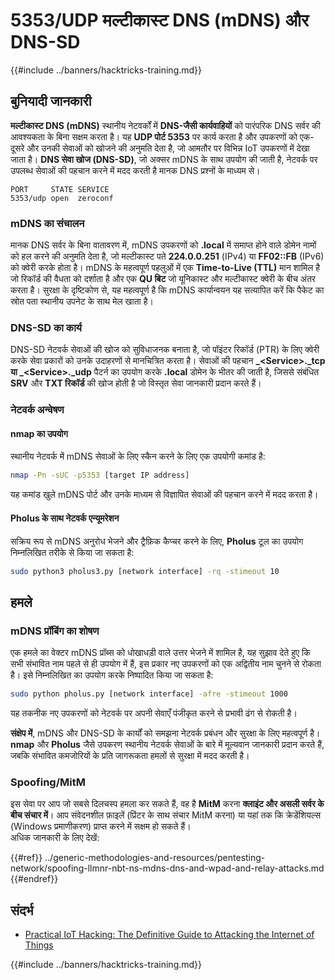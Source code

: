 # 5353/UDP मल्टीकास्ट DNS (mDNS) और DNS-SD

{{#include ../banners/hacktricks-training.md}}

## **बुनियादी जानकारी**

**मल्टीकास्ट DNS (mDNS)** स्थानीय नेटवर्कों में **DNS-जैसी कार्यवाहियों** को पारंपरिक DNS सर्वर की आवश्यकता के बिना सक्षम करता है। यह **UDP पोर्ट 5353** पर कार्य करता है और उपकरणों को एक-दूसरे और उनकी सेवाओं को खोजने की अनुमति देता है, जो आमतौर पर विभिन्न IoT उपकरणों में देखा जाता है। **DNS सेवा खोज (DNS-SD)**, जो अक्सर mDNS के साथ उपयोग की जाती है, नेटवर्क पर उपलब्ध सेवाओं की पहचान करने में मदद करती है मानक DNS प्रश्नों के माध्यम से।
```
PORT     STATE SERVICE
5353/udp open  zeroconf
```
### **mDNS का संचालन**

मानक DNS सर्वर के बिना वातावरण में, mDNS उपकरणों को **.local** में समाप्त होने वाले डोमेन नामों को हल करने की अनुमति देता है, जो मल्टीकास्ट पते **224.0.0.251** (IPv4) या **FF02::FB** (IPv6) को क्वेरी करके होता है। mDNS के महत्वपूर्ण पहलुओं में एक **Time-to-Live (TTL)** मान शामिल है जो रिकॉर्ड की वैधता को दर्शाता है और एक **QU बिट** जो यूनिकास्ट और मल्टीकास्ट क्वेरी के बीच अंतर करता है। सुरक्षा के दृष्टिकोण से, यह महत्वपूर्ण है कि mDNS कार्यान्वयन यह सत्यापित करें कि पैकेट का स्रोत पता स्थानीय उपनेट के साथ मेल खाता है।

### **DNS-SD का कार्य**

DNS-SD नेटवर्क सेवाओं की खोज को सुविधाजनक बनाता है, जो पॉइंटर रिकॉर्ड (PTR) के लिए क्वेरी करके सेवा प्रकारों को उनके उदाहरणों से मानचित्रित करता है। सेवाओं की पहचान **\_\<Service>.\_tcp या \_\<Service>.\_udp** पैटर्न का उपयोग करके **.local** डोमेन के भीतर की जाती है, जिससे संबंधित **SRV** और **TXT रिकॉर्ड** की खोज होती है जो विस्तृत सेवा जानकारी प्रदान करते हैं।

### **नेटवर्क अन्वेषण**

#### **nmap का उपयोग**

स्थानीय नेटवर्क में mDNS सेवाओं के लिए स्कैन करने के लिए एक उपयोगी कमांड है:
```bash
nmap -Pn -sUC -p5353 [target IP address]
```
यह कमांड खुले mDNS पोर्ट और उनके माध्यम से विज्ञापित सेवाओं की पहचान करने में मदद करता है।

#### **Pholus के साथ नेटवर्क एन्यूमरेशन**

सक्रिय रूप से mDNS अनुरोध भेजने और ट्रैफ़िक कैप्चर करने के लिए, **Pholus** टूल का उपयोग निम्नलिखित तरीके से किया जा सकता है:
```bash
sudo python3 pholus3.py [network interface] -rq -stimeout 10
```
## हमले

### **mDNS प्रॉबिंग का शोषण**

एक हमले का वेक्टर mDNS प्रॉब्स को धोखाधड़ी वाले उत्तर भेजने में शामिल है, यह सुझाव देते हुए कि सभी संभावित नाम पहले से ही उपयोग में हैं, इस प्रकार नए उपकरणों को एक अद्वितीय नाम चुनने से रोकता है। इसे निम्नलिखित का उपयोग करके निष्पादित किया जा सकता है:
```bash
sudo python pholus.py [network interface] -afre -stimeout 1000
```
यह तकनीक नए उपकरणों को नेटवर्क पर अपनी सेवाएँ पंजीकृत करने से प्रभावी ढंग से रोकती है।

**संक्षेप में**, mDNS और DNS-SD के कार्यों को समझना नेटवर्क प्रबंधन और सुरक्षा के लिए महत्वपूर्ण है। **nmap** और **Pholus** जैसे उपकरण स्थानीय नेटवर्क सेवाओं के बारे में मूल्यवान जानकारी प्रदान करते हैं, जबकि संभावित कमजोरियों के प्रति जागरूकता हमलों से सुरक्षा में मदद करती है।

### Spoofing/MitM

इस सेवा पर आप जो सबसे दिलचस्प हमला कर सकते हैं, वह है **MitM** करना **क्लाइंट और असली सर्वर के बीच संचार में**। आप संवेदनशील फ़ाइलें (प्रिंटर के साथ संचार MitM करना) या यहां तक कि क्रेडेंशियल्स (Windows प्रमाणीकरण) प्राप्त करने में सक्षम हो सकते हैं।\
अधिक जानकारी के लिए देखें:

{{#ref}}
../generic-methodologies-and-resources/pentesting-network/spoofing-llmnr-nbt-ns-mdns-dns-and-wpad-and-relay-attacks.md
{{#endref}}

## संदर्भ

- [Practical IoT Hacking: The Definitive Guide to Attacking the Internet of Things](https://books.google.co.uk/books/about/Practical_IoT_Hacking.html?id=GbYEEAAAQBAJ&redir_esc=y)

{{#include ../banners/hacktricks-training.md}}
